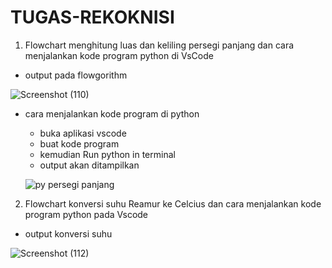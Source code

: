 # TUGAS-REKOKNISI

1. Flowchart menghitung luas dan keliling persegi panjang dan cara menjalankan kode program python di VsCode
  - output pada flowgorithm

   ![Screenshot (110)](https://user-images.githubusercontent.com/92989089/138998732-daa6549c-049a-4ae7-ade8-9229f506f6ff.png)

  - cara menjalankan kode program di python
    - buka aplikasi vscode
    - buat kode program
    - kemudian Run python in terminal
    - output akan ditampilkan
    
    ![py persegi panjang](https://user-images.githubusercontent.com/92989089/139001471-d96e2500-8da3-4ef4-ab42-b0d665c9e65f.jpg)

2. Flowchart konversi suhu Reamur ke Celcius dan cara menjalankan kode program python pada Vscode
  - output konversi suhu
  
   ![Screenshot (112)](https://user-images.githubusercontent.com/92989089/139001942-5965e968-f715-426f-bd49-c57f4ed2b36f.png)
